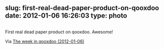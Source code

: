 slug: first-real-dead-paper-product-on-qooxdoo
date: 2012-01-06 16:26:03
type: photo
---

<a href="http://news.qooxdoo.org/the-week-in-qooxdoo-2012-01-06?utm_source=feedburner&utm_medium=feed&utm_campaign=Feed: qooxdoo/news/content (News - Content)"><img src="{{@asset.url swerner/tumblr/2012-01-06-first-real-dead-paper-product-on-qooxdoo-fa5250827e.jpeg}}" alt=""/></a>

First real dead paper product on qooxdoo. Awesome!

 Via [The week in qooxdoo (2012-01-06)](http://news.qooxdoo.org/the-week-in-qooxdoo-2012-01-06)
